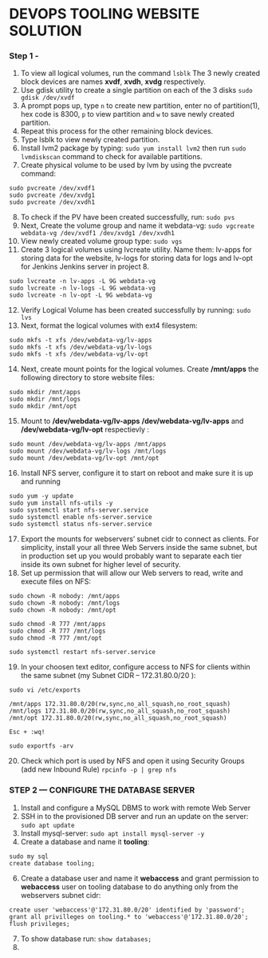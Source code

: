 # DEVOPS TOOLING WEBSITE SOLUTION

### Step 1 -
1. To view all logical volumes, run the command `lsblk` The 3 newly created block devices are names **xvdf**, **xvdh**, **xvdg** respectively.
2. Use gdisk utility to create a single partition on each of the 3 disks `sudo gdisk /dev/xvdf`
3. A prompt pops up, type `n` to create new partition, enter no of partition(1), hex code is 8300, `p` to view partition and `w` to save newly created partition.
4. Repeat this process for the other remaining block devices.
5. Type lsblk to view newly created partition.
6. Install lvm2 package by typing: `sudo yum install lvm2` then run `sudo lvmdiskscan` command to check for available partitions.
7. Create physical volume to be used by lvm by using the pvcreate command:
```
sudo pvcreate /dev/xvdf1
sudo pvcreate /dev/xvdg1
sudo pvcreate /dev/xvdh1
```
8. To check if the PV have been created successfully, run: `sudo pvs`
9. Next, Create the volume group and name it webdata-vg: `sudo vgcreate webdata-vg /dev/xvdf1 /dev/xvdg1 /dev/xvdh1`
10. View newly created volume group type: `sudo vgs`
11. Create 3 logical volumes using lvcreate utility. Name them: lv-apps for storing data for the website, lv-logs for storing data for logs and lv-opt for Jenkins Jenkins server in project 8.
```
sudo lvcreate -n lv-apps -L 9G webdata-vg
sudo lvcreate -n lv-logs -L 9G webdata-vg
sudo lvcreate -n lv-opt -L 9G webdata-vg
```
12. Verify Logical Volume has been created successfully by running: `sudo lvs`
13. Next, format the logical volumes with ext4 filesystem:
```
sudo mkfs -t xfs /dev/webdata-vg/lv-apps
sudo mkfs -t xfs /dev/webdata-vg/lv-logs
sudo mkfs -t xfs /dev/webdata-vg/lv-opt
```
14. Next, create mount points for the logical volumes. Create **/mnt/apps** the following directory to store website files: 
```
sudo mkdir /mnt/apps
sudo mkdir /mnt/logs
sudo mkdir /mnt/opt
```
15. Mount to **/dev/webdata-vg/lv-apps** **/dev/webdata-vg/lv-apps** and **/dev/webdata-vg/lv-opt** respectievly : 
```
sudo mount /dev/webdata-vg/lv-apps /mnt/apps
sudo mount /dev/webdata-vg/lv-logs /mnt/logs
sudo mount /dev/webdata-vg/lv-opt /mnt/opt
```
16. Install NFS server, configure it to start on reboot and make sure it is up and running
```
sudo yum -y update
sudo yum install nfs-utils -y
sudo systemctl start nfs-server.service
sudo systemctl enable nfs-server.service
sudo systemctl status nfs-server.service
```
17. Export the mounts for webservers’ subnet cidr to connect as clients. For simplicity, install your all three Web Servers inside the same subnet, but in production set up you would probably want to separate each tier inside its own subnet for higher level of security.
18. Set up permission that will allow our Web servers to read, write and execute files on NFS:
```
sudo chown -R nobody: /mnt/apps
sudo chown -R nobody: /mnt/logs
sudo chown -R nobody: /mnt/opt

sudo chmod -R 777 /mnt/apps
sudo chmod -R 777 /mnt/logs
sudo chmod -R 777 /mnt/opt

sudo systemctl restart nfs-server.service
```
19. In your choosen text editor, configure access to NFS for clients within the same subnet (my Subnet CIDR – 172.31.80.0/20 ):
```
sudo vi /etc/exports

/mnt/apps 172.31.80.0/20(rw,sync,no_all_squash,no_root_squash)
/mnt/logs 172.31.80.0/20(rw,sync,no_all_squash,no_root_squash)
/mnt/opt 172.31.80.0/20(rw,sync,no_all_squash,no_root_squash)

Esc + :wq!

sudo exportfs -arv
```
20. Check which port is used by NFS and open it using Security Groups (add new Inbound Rule)
`rpcinfo -p | grep nfs`

### STEP 2 — CONFIGURE THE DATABASE SERVER
1. Install and configure a MySQL DBMS to work with remote Web Server
2. SSH in to the provisioned DB server and run an update on the server: `sudo apt update`
4. Install mysql-server: `sudo apt install mysql-server -y`
5. Create a database and name it **tooling**: 
```
sudo my sql
create database tooling;
```
6. Create a database user and name it **webaccess** and grant permission to **webaccess** user on tooling database to do anything only 
from the webservers subnet cidr:
```
create user 'webaccess'@'172.31.80.0/20' identified by 'password';
grant all privilleges on tooling.* to 'webaccess'@'172.31.80.0/20';
flush privileges;
```
7. To show database run: `show databases;`
7. 
